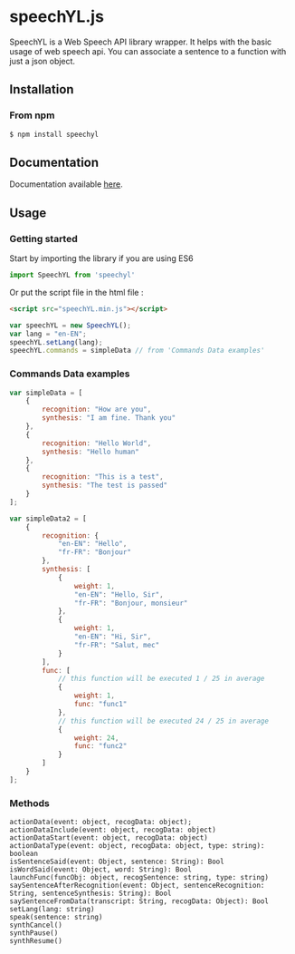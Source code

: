 # speechYL.js

SpeechYL is a Web Speech API library wrapper. It helps with the basic usage of web speech api. You can associate a sentence to a function with just a json object. 

## Installation

### From npm

```bash
$ npm install speechyl
```

## Documentation

Documentation available [here](#http://ffloriel.github.io/speechYL/documentation/).

## Usage

### Getting started

Start by importing the library if you are using ES6
```javascript
import SpeechYL from 'speechyl'
```
Or put the script file in the html file :
```html
<script src="speechYL.min.js"></script>
```

```javascript
var speechYL = new SpeechYL();
var lang = "en-EN";
speechYL.setLang(lang);
speechYL.commands = simpleData // from 'Commands Data examples'
```

### Commands Data examples
```javascript
var simpleData = [
    {
        recognition: "How are you",
        synthesis: "I am fine. Thank you"
    },
    {
        recognition: "Hello World",
        synthesis: "Hello human"
    },
    {
        recognition: "This is a test",
        synthesis: "The test is passed"
    }
];
```
```javascript
var simpleData2 = [
    {
        recognition: {
            "en-EN": "Hello",
            "fr-FR": "Bonjour"
        },
        synthesis: [
            {
                weight: 1,
                "en-EN": "Hello, Sir",
                "fr-FR": "Bonjour, monsieur"
            },
            {
                weight: 1,
                "en-EN": "Hi, Sir",
                "fr-FR": "Salut, mec"
            }
        ],
        func: [
            // this function will be executed 1 / 25 in average
            {
                weight: 1,
                func: "func1"
            },
            // this function will be executed 24 / 25 in average
            {
                weight: 24,
                func: "func2"
            }
        ]
    }
];
```

### Methods

```
actionData(event: object, recogData: object);
actionDataInclude(event: object, recogData: object)
actionDataStart(event: object, recogData: object)
actionDataType(event: object, recogData: object, type: string): boolean
isSentenceSaid(event: Object, sentence: String): Bool
isWordSaid(event: Object, word: String): Bool
launchFunc(funcObj: object, recogSentence: string, type: string)
saySentenceAfterRecognition(event: Object, sentenceRecognition: String, sentenceSynthesis: String): Bool
saySentenceFromData(transcript: String, recogData: Object): Bool
setLang(lang: string)
speak(sentence: string)
synthCancel()
synthPause()
synthResume()
```
